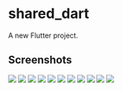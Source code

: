 # shared_dart

A new Flutter project.

## Screenshots

![](/doc/images/1.png)
![](/doc/images/2.png)
![](/doc/images/3.png)
![](/doc/images/4.png)
![](/doc/images/5.png)
![](/doc/images/6.png)
![](/doc/images/7.png)
![](/doc/images/8.png)
![](/doc/images/9.png)
![](/doc/images/10.png)
![](/doc/images/11.png)
